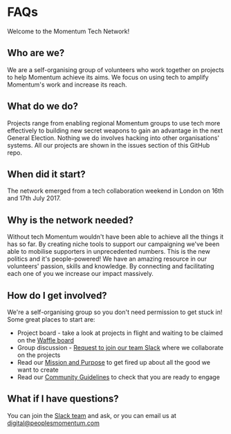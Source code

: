
# FAQs

Welcome to the Momentum Tech Network!

## Who are we?

We are a self-organising group of volunteers who work together on projects to help Momentum achieve its aims. We focus on using tech to amplify Momentum's work and increase its reach. 

## What do we do?
Projects range from enabling regional Momentum groups to use tech more effectively to building new secret weapons to gain an advantage in the next General Election. Nothing we do involves hacking into other organisations' systems. All our projects are shown in the issues section of this GitHub repo. 

## When did it start?
The network emerged from a tech collaboration weekend in London on 16th and 17th July 2017. 

## Why is the network needed?
Without tech Momentum wouldn't have been able to achieve all the things it has so far. By creating niche tools to support our campaigning we've been able to mobilise supporters in unprecedented numbers. This is the new politics and it's people-powered! We have an amazing resource in our volunteers' passion, skills and knowledge. By connecting and facilitating each one of you we increase our impact massively. 

## How do I get involved?
We're a self-organising group so you don't need permission to get stuck in! Some great places to start are: 

* Project board - take a look at projects in flight and waiting to be claimed on the [Waffle board](https://waffle.io/PeoplesMomentum/projects) 
* Group discussion - [Request to join our team Slack](https://momentum-builders.slack.com) where we collaborate on the projects
* Read our [Mission and Purpose](https://github.com/PeoplesMomentum/projects/blob/master/README.md) to get fired up about all the good we want to create
* Read our [Community Guidelines](https://github.com/PeoplesMomentum/projects/blob/master/README.md) to check that you are ready to engage

## What if I have questions?
You can join the  [Slack team](https://momentum-builders.slack.com) and ask, or you can email us at [digital@peoplesmomentum.com](mailto:digital@peoplesmomentum.com)






